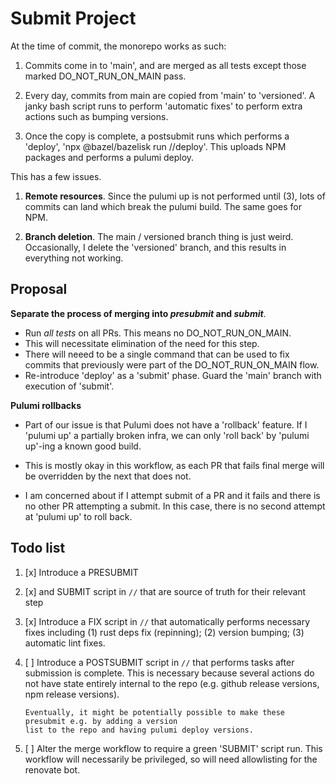 Submit Project
==============

At the time of commit, the monorepo works as such:

1. Commits come in to 'main', and are merged as all tests
   except those marked DO_NOT_RUN_ON_MAIN pass.

2. Every day, commits from main are copied from 'main' to 'versioned'.
   A janky bash script runs to perform 'automatic fixes' to perform extra
   actions such as bumping versions.

3. Once the copy is complete, a postsubmit runs which performs a 'deploy',
   'npx @bazel/bazelisk run //deploy'. This uploads NPM packages and performs
   a pulumi deploy.

This has a few issues.

1. **Remote resources**. Since the pulumi up is not performed until (3), lots of
   commits can land which break the pulumi build. The same goes for NPM.

2. **Branch deletion**. The main / versioned branch thing is just weird. Occasionally,
   I delete the 'versioned' branch, and this results in everything not working.

Proposal
--------

**Separate the process of merging into *presubmit* and *submit***.

 - Run _all tests_ on all PRs. This means no DO_NOT_RUN_ON_MAIN.
 - This will necessitate elimination of the need for this step.
  - There will neeed to be a single command that can be used to fix commits
     that previously were part of the DO_NOT_RUN_ON_MAIN flow.
 - Re-introduce 'deploy' as a 'submit' phase. Guard the 'main' branch with execution of 'submit'.


**Pulumi rollbacks**

- Part of our issue is that Pulumi does not have a 'rollback' feature. If I 'pulumi up' a partially
  broken infra, we can only 'roll back' by 'pulumi up'-ing a known good build.

- This is mostly okay in this workflow, as each PR that fails final merge
  will be overridden by the next that does not.

- I am concerned about if I attempt submit of a PR and it fails and there is no other PR attempting
  a submit. In this case, there is no second attempt at 'pulumi up' to roll back.

Todo list
---------

1. [x] Introduce a PRESUBMIT
2. [x] and SUBMIT script in `//` that are source of truth for their relevant step
3. [x] Introduce a FIX script in `//` that automatically performs necessary fixes including
   (1) rust deps fix (repinning); (2) version bumping; (3) automatic lint fixes.
4. [ ] Introduce a POSTSUBMIT script in `//` that performs tasks after submission is complete.
       This is necessary because several actions do not have state entirely internal to the repo
       (e.g. github release versions, npm release versions).

       Eventually, it might be potentially possible to make these presubmit e.g. by adding a version
       list to the repo and having pulumi deploy versions.
5. [ ] Alter the merge workflow to require a green 'SUBMIT' script run. This workflow
       will necessarily be privileged, so will need allowlisting for the renovate bot.